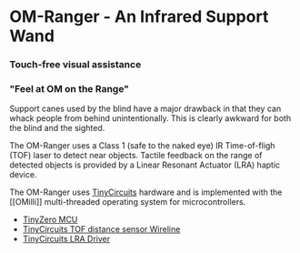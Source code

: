 # OM-Ranger - An Infrared Support Wand
### Touch-free visual assistance
### "Feel at OM on the Range"
Support canes used by the blind have a major drawback in that
they can whack people from behind unintentionally.  This is clearly
awkward for both the blind and the sighted.

The OM-Ranger uses a Class 1 (safe to the naked eye) 
IR Time-of-fligh (TOF) laser to detect near objects.
Tactile feedback on the range of detected objects is provided by
a Linear Resonant Actuator (LRA) haptic device.

The OM-Ranger uses [TinyCircuits](https://tinycircuits.com) hardware
and is implemented with the [[OMilli]] multi-threaded operating system
for microcontrollers.

* [TinyZero MCU](https://tinycircuits.com/products/tinyzero-processor)
* [TinyCircuits TOF distance sensor Wireline](https://tinycircuits.com/products/tof-distance-sensor-wireling-vl53l0x)
* [TinyCircuits LRA Driver](https://tinycircuits.com/products/lra-wireling-drv2605)


